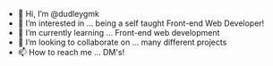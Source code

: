 - 👋 Hi, I’m @dudleygmk
- 👀 I’m interested in ... being a self taught Front-end Web Developer!
- 🌱 I’m currently learning ... Front-end web development
- 💞️ I’m looking to collaborate on ... many different projects
- 📫 How to reach me ... DM's!

<!---
dudleygmk/dudleygmk is a ✨ special ✨ repository because its `README.md` (this file) appears on your GitHub profile.
You can click the Preview link to take a look at your changes.
--->
